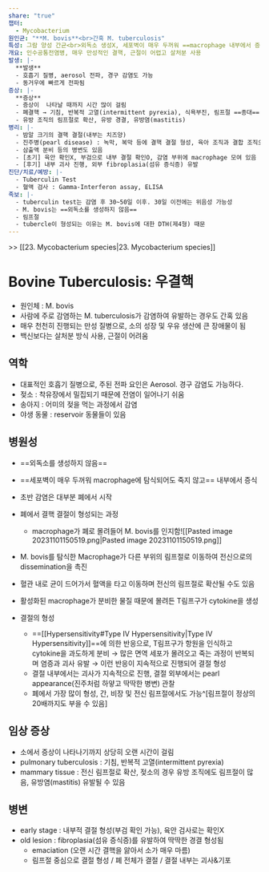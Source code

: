 ```yaml
---
share: "true"
챕터:
  - Mycobacterium
원인균: "**M. bovis**<br>간혹 M. tuberculosis"
특성: 그람 양성 간균<br>외독소 생성X, 세포벽이 매우 두꺼워 ==macrophage 내부에서 증식== → 다른 부위로 이동
개요: 인수공통전염병, 매우 만성적인 결핵, 근절이 어렵고 살처분 사용
발생: |-
  **발생**
  - 호흡기 질병, aerosol 전파, 경구 감염도 가능
  - 동거우에 빠르게 전파됨
증상: |-
  **증상**
  - 증상이  나타날 때까지 시간 많이 걸림
  - 폐결핵 → 기침, 반복적 고열(intermittent pyrexia), 식욕부진, 림프절 ==종대== 및 결절, 빈혈
  - 유방 조직의 림프절로 확산, 유방 경결, 유방염(mastitis)
병리: |-
  - 밤알 크기의 결핵 결절(내부는 치즈양)
  - 진주병(pearl disease) : 녹막, 복막 등에 결핵 결절 형성, 육아 조직과 결합 조직으로 둘러싸여 광택
  - 삼출액 분비 등의 병변도 있음
  - [초기] 육안 확인X, 부검으로 내부 결절 확인O, 감염 부위에 macrophage 모여 있음
  - [후기] 내부 괴사 진행, 외부 fibroplasia(섬유 증식증) 유발
진단/치료/예방: |-
  - Tuberculin Test
  - 혈액 검사 : Gamma-Interferon assay, ELISA
족보: |-
  - tuberculin test는 감염 후 30~50일 이후. 30일 이전에는 위음성 가능성
  - M. bovis는 ==외독소를 생성하지 않음==
  - 림프절
  - tubercle이 형성되는 이유는 M. bovis에 대한 DTH(제4형) 때문
---
```


\>> [[23. Mycobacterium species|23. Mycobacterium species]]

# Bovine Tuberculosis: 우결핵

- 원인체 : M. bovis
- 사람에 주로 감염하는 M. tuberculosis가 감염하여 유발하는 경우도 간혹 있음
- 매우 천천히 진행되는 만성 질병으로, 소의 성장 및 우유 생산에 큰 장애물이 됨
- 백신보다는 살처분 방식 사용, 근절이 어려움

## 역학

- 대표적인 호흡기 질병으로, 주된 전파 요인은 Aerosol. 경구 감염도 가능하다.
- 젖소 : 착유장에서 밀집되기 때문에 전염이 일어나기 쉬움
- 송아지 : 어미의 젖을 먹는 과정에서 감염
- 야생 동물 : reservoir 동물들이 있음

## 병원성

- ==외독소를 생성하지 않음==
- ==세포벽이 매우 두꺼워 macrophage에 탐식되어도 죽지 않고== 내부에서 증식
- 초반 감염은 대부분 폐에서 시작
- 폐에서 결핵 결절이 형성되는 과정
	- macrophage가 폐로 몰려들어 M. bovis를 인지함![[Pasted image 20231101150519.png|Pasted image 20231101150519.png]]

- M. bovis를 탐식한 Macrophage가 다른 부위의 림프절로 이동하여 전신으로의 dissemination을 촉진
- 혈관 내로 균이 드어가서 혈액을 타고 이동하며 전신의 림프절로 확산될 수도 있음

- 활성화된 macrophage가 분비한 물질 때문에 몰려든 T림프구가 cytokine을 생성

- 결절의 형성
	- ==[[Hypersensitivity#Type Ⅳ Hypersensitivity|Type Ⅳ Hypersensitivity]]==에 의한 반응으로, T림프구가 항원을 인식하고 cytokine을 과도하게 분비 → 많은 면역 세포가 몰려오고 죽는 과정이 반복되며 염증과 괴사 유발 → 이런 반응이 지속적으로 진행되어 결절 형성
	- 결절 내부에서는 괴사가 지속적으로 진행, 결절 외부에서는 pearl appearance(진주처럼 하얗고 딱딱한 병변) 관찰
	- 폐에서 가장 많이 형성, 간, 비장 및 전신 림프절에서도 가능^[림프절이 정상의 20배까지도 부을 수 있음]

## 임상 증상

- 소에서 증상이 나타나기까지 상당히 오랜 시간이 걸림
- pulmonary tuberculosis : 기침, 반복적 고열(intermittent pyrexia)
- mammary tissue : 전신 림프절로 확산, 젖소의 경우 유방 조직에도 림프절이 많음, 유방염(mastitis) 유발될 수 있음

## 병변

- early stage : 내부적 결절 형성(부검 확인 가능), 육안 검사로는 확인X
- old lesion : fibroplasia(섬유 증식증)를 유발하여 딱딱한 경결 형성됨
	- emaciation (오랜 시간 결핵을 앓아서 소가 매우 마름)
	- 림프절 중심으로 결절 형성 / 폐 전체가 결절 / 결절 내부는 괴사&기포